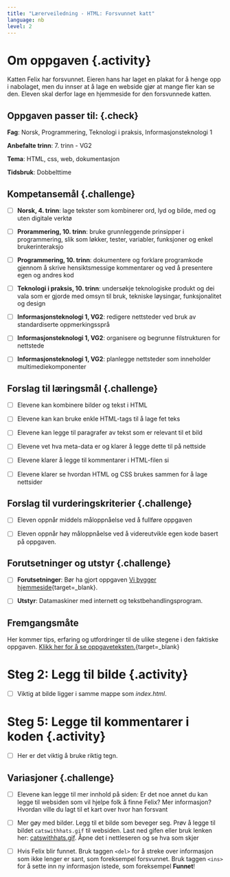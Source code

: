 ```yaml
---
title: "Lærerveiledning - HTML: Forsvunnet katt"
language: nb
level: 2
---
```



# Om oppgaven {.activity}

Katten Felix har forsvunnet. Eieren hans har laget en plakat for å henge opp i
nabolaget, men du innser at å lage en webside gjør at mange fler kan se den.
Eleven skal derfor lage en hjemmeside for den forsvunnede katten.

## Oppgaven passer til: {.check}

 __Fag__: Norsk, Programmering, Teknologi i praksis, Informasjonsteknologi 1

__Anbefalte trinn__: 7. trinn - VG2

__Tema__: HTML, css, web, dokumentasjon

__Tidsbruk__: Dobbelttime

## Kompetansemål {.challenge}

- [ ] __Norsk, 4. trinn__: lage tekster som kombinerer ord, lyd og bilde, med og
       uten digitale verktø

- [ ] __Prorammering, 10. trinn__: bruke grunnleggende prinsipper i
      programmering, slik som løkker, tester, variabler, funksjoner og enkel
      brukerinteraksjo

- [ ] __Programmering, 10. trinn__: dokumentere og forklare programkode gjennom
      å skrive hensiktsmessige kommentarer og ved å presentere egen og andres
      kod

- [ ] __Teknologi i praksis, 10. trinn__: undersøkje teknologiske produkt og dei
      vala som er gjorde med omsyn til bruk, tekniske løysingar, funksjonalitet
      og design

- [ ] __Informasjonsteknologi 1, VG2__: redigere nettsteder ved bruk av
      standardiserte oppmerkingssprå

- [ ] __Informasjonsteknologi 1, VG2__: organisere og begrunne filstrukturen for
      nettstede

- [ ] __Informasjonsteknologi 1, VG2__: planlegge nettsteder som inneholder
      multimediekomponenter

## Forslag til læringsmål {.challenge}

- [ ] Elevene kan kombinere bilder og tekst i HTML

- [ ] Elevene kan kan bruke enkle HTML-tags til å lage fet teks

- [ ] Elevene kan legge til paragrafer av tekst som er relevant til et bild

- [ ] Elevene vet hva meta-data er og klarer å legge dette til på nettside

- [ ] Elevene klarer å legge til kommentarer i HTML-filen si

- [ ] Elevene klarer se hvordan HTML og CSS brukes sammen for å lage nettsider

## Forslag til vurderingskriterier {.challenge}

- [ ] Eleven oppnår middels måloppnåelse ved å fullføre oppgaven

- [ ] Eleven oppnår høy måloppnåelse ved å videreutvikle egen kode basert på
      oppgaven.

## Forutsetninger og utstyr {.challenge}

- [ ] __Forutsetninger__: Bør ha gjort oppgaven [Vi bygger
       hjemmeside](../en_hjemmeside/en_hjemmeside.html){target=_blank}.

- [ ] __Utstyr__: Datamaskiner med internett og tekstbehandlingsprogram.

## Fremgangsmåte

Her kommer tips, erfaring og utfordringer til de ulike stegene i den faktiske
oppgaven. [Klikk her for å se
oppgaveteksten.](../forsvunnet_katt/forsvunnet_katt.html){target=_blank}


# Steg 2: Legg til bilde {.activity}

- [ ] Viktig at bilde ligger i samme mappe som _index.html_.


# Steg 5: Legge til kommentarer i koden {.activity}

- [ ] Her er det viktig å bruke riktig tegn.

## Variasjoner {.challenge}

- [ ] Elevene kan legge til mer innhold på siden: Er det noe annet du kan legge
       til websiden som vil hjelpe folk å finne Felix? Mer informasjon? Hvordan
       ville du lagt til et kart over hvor han forsvant

- [ ] Mer gøy med bilder. Legg til et bilde som beveger seg. Prøv å legge til
      bildet `catswithhats.gif` til websiden. Last ned gifen eller bruk lenken
      her: [catswithhats.gif](../forsvunnet_katt/ressurser/catswithhats.gif).
      Åpne det i nettleseren og se hva som skjer

- [ ] Hvis Felix blir funnet. Bruk taggen `<del>` for å streke over informasjon
      som ikke lenger er sant, som foreksempel forsvunnet. Bruk taggen `<ins>`
      for å sette inn ny informasjon istede, som foreksempel __Funnet__!

